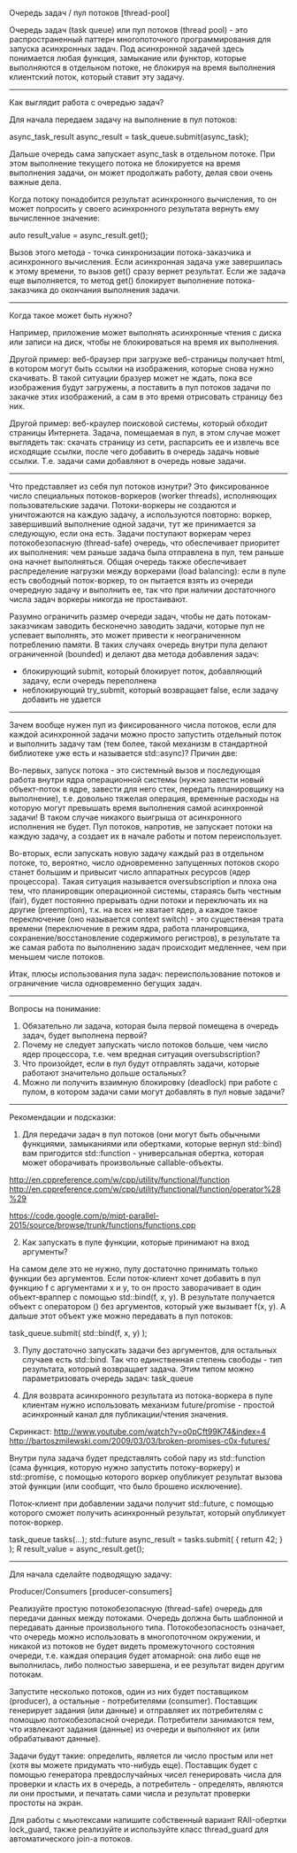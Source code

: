 ﻿Очередь задач / пул потоков
[thread-pool]


Очередь задач (task queue) или пул потоков (thread pool) - это распространенный паттерн многопоточного программирования для запуска асинхронных задач. Под асинхронной задачей здесь понимается любая функция, замыкание или функтор, которые выполняются в отдельном потоке, не блокируя на время выполнения клиентский поток, который ставит эту задачу. 


---

Как выглядит работа с очередью задач?


Для начала передаем задачу на выполнение в пул потоков:


async_task_result async_result = task_queue.submit(async_task);


Дальше очередь сама запускает async_task в отдельном потоке. При этом выполнение текущего потока не блокируется на время выполнения задачи, он может продолжать работу, делая свои очень важные дела.


Когда потоку понадобится результат асинхронного вычисления, то он может попросить у своего асинхронного результата вернуть ему вычисленное значение:


auto result_value = async_result.get();


Вызов этого метода - точка синхронизации потока-заказчика и асинхронного вычисления. Если асинхронная задача уже завершилась к этому времени, то вызов get() сразу вернет результат. Если же задача еще выполняется, то метод get() блокирует выполнение потока-заказчика до окончания выполнения задачи.


---

Когда такое может быть нужно? 


Например, приложение может выполнять асинхронные чтения с диска или записи на диск, чтобы не блокироваться на время их выполнения.


Другой пример: веб-браузер при загрузке веб-страницы получает html, в котором могут быть ссылки на изображения, которые снова нужно скачивать. В такой ситуации бразуер может не ждать, пока все изображения будут загружены, а поставить в пул потоков задачи по закачке этих изображений, а сам в это время отрисовать страницу без них.


Другой пример: веб-краулер поисковой системы, который обходит страницы Интернета. Задача, помещаемая в пул, в этом случае может выглядеть так: скачать страницу из сети, распарсить ее и извлечь все исходящие ссылки, после чего добавить в очередь задачь новые ссылки. Т.е. задачи сами добавляют в очередь новые задачи.


---


Что представляет из себя пул потоков изнутри? Это фиксированное число специальных потоков-воркеров (worker threads), исполняющих пользовательские задачи. Потоки-воркеры не создаются и уничтожаются на каждую задачу, а используются повторно: воркер, завершивший выполнение одной задачи, тут же принимается за следующую, если она есть. Задачи поступают воркерам через потокобезопасную (thread-safe) очередь, что обеспечивает приоритет их выполнения: чем раньше задача была отправлена в пул, тем раньше она начнет выполняться. Общая очередь также обеспечивает распределение нагрузки между воркерами (load balancing): если в пуле есть свободный поток-воркер, то он пытается взять из очереди очередную задачу и выполнить ее, так что при наличии достаточного числа задач воркеры никогда не простаивают.


Разумно ограничить размер очереди задач, чтобы не дать потокам-заказчикам заводить бесконечно заводить задачи, которые пул не успевает выполнять, это может привести к неограниченном потреблению памяти. В таких случаях очередь внутри пула делают ограниченной (bounded) и делают два метода добавления задач:


* блокирующий submit, который блокирует поток, добавляющий задачу, если очередь переполнена
* неблокирующий try_submit, который возвращает false, если задачу добавить не удается


---


Зачем вообще нужен пул из фиксированного числа потоков, если для каждой асинхронной задачи можно просто запустить отдельный поток и выполнить задачу там (тем более, такой механизм в стандартной библиотеке уже есть и называется std::async)? Причин две: 


Во-первых, запуск потока - это системный вызов и последующая работа внутри ядра операционной системы (нужно завести новый объект-поток  в ядре, завести для него стек, передать планировщику на выполнение), т.е. довольно тяжелая операция, временные расходы на которую могут превышать время выполнения самой асинхронной задачи! В таком случае никакого выигрыша от асинхронного исполнения не будет. Пул потоков, напротив, не запускает потоки на каждую задачу, а создает их в начале работы и потом переиспользует.


Во-вторых, если запускать новую задачу каждый раз в отдельном потоке, то, вероятно, число одновременно запущенных потоков скоро станет большим и привысит число аппаратных ресурсов (ядер процессора). Такая ситуация называется oversubscription и плоха она тем, что планировщик операционной системы, стараясь быть честным (fair), будет постоянно прерывать одни потоки и переключать их на другие (preemption), т.к. на всех не хватает ядер, а каждое такое переключение (оно называется context switch) - это существеная трата времени (переключение в режим ядра, работа планировщика, сохранение/восстановление содержимого регистров), в результате та же самая работа по выполнению задач происходит медленнее, чем при меньшем числе потоков.


Итак, плюсы использования пула задач: переиспользование потоков и ограничение числа одновременно бегущих задач.


---


Вопросы на понимание:


1. Обязательно ли задача, которая была первой помещена в очередь задач, будет выполнена первой? 
2. Почему не следует запускать число потоков больше, чем число ядер процессора, т.е. чем вредная ситуация oversubscription?
3. Что произойдет, если в пул будут отправлять задачи, которые работают значительно дольше остальных?
4. Можно ли получить взаимную блокировку (deadlock) при работе с пулом, в котором задачи сами могут добавлять в пул новые задачи?


---


Рекомендации и подсказки:


1) Для передачи задач в пул потоков (они могут быть обычными функциями, замыканиями или обертками, которые вернул std::bind) вам пригодится std::function - универсальная обертка, которая может оборачивать произвольные callable-объекты.


http://en.cppreference.com/w/cpp/utility/functional/function
http://en.cppreference.com/w/cpp/utility/functional/function/operator%28%29


https://code.google.com/p/mipt-parallel-2015/source/browse/trunk/functions/functions.cpp


2) Как запускать в пуле функции, которые принимают на вход аргументы? 


На самом деле это не нужно, пулу достаточно принимать только функции без аргументов. Если поток-клиент хочет добавить в пул функцию f с аргументами x и y, то он просто заворачивает в один объект-враппер с помощью std::bind(f, x, y). В результате получается объект с оператором () без аргументов, который уже вызывает f(x, y). А дальше этот объект уже можно передавать в пул потоков:


task_queue.submit( std::bind(f, x, y) );


3) Пулу достаточно запускать задачи без аргументов, для остальных случаев есть std::bind. Так что единственная степень свободы - тип результата, который возвращает задача. Этим типом можно параметризовать очередь задач: task_queue<ResultType>


4) Для возврата асинхронного результата из потока-воркера в пуле клиентам нужно использовать механизм future/promise - простой асинхронный канал для публикации/чтения значения.


Скринкаст: http://www.youtube.com/watch?v=o0pCft99K74&index=4
http://bartoszmilewski.com/2009/03/03/broken-promises-c0x-futures/


Внутри пула задача будет представлять собой пару из std::function (сама функция, которую нужно запустить потоку-воркеру) и std::promise, с помощью которого воркер опубликует результат вызова этой функции (или сообщит, что было брошено исключение).


Поток-клиент при добавлении задачи получит std::future, с помощью которого сможет получить асинхронный результат, который опубликует поток-воркер.


task_queue<R> tasks(...);
std::future<R> async_result = tasks.submit( [](){ return 42; } );
R result_value = async_result.get();


---


Для начала сделайте подводящую задачу:


Producer/Consumers
[producer-consumers]


Реализуйте простую потокобезопасную (thread-safe) очередь для передачи данных между потоками. Очередь должна быть шаблонной и передавать данные произвольного типа. Потокобезопасность означает, что очередь можно использовать в многопоточном окружении, и никакой из потоков не будет видеть промежуточного состояния очереди, т.е. каждая операция будет атомарной: она либо еще не выполнилась, либо полностью завершена, и ее результат виден другим потокам.


Запустите несколько потоков, один из них будет поставщиком (producer), а остальные - потребителями (consumer). Поставщик генерирует задания (или данные) и отправляет их потребителям с помощью потокобезопасной очереди. Потребители занимаются тем, что извлекают задания (данные) из очереди и выполняют их (или обрабатывают данные).


Задачи будут такие: определить, является ли число простым или нет (хотя вы можете придумать что-нибудь еще). Поставщик будет с помощью генератора превдослучайных чисел генерировать числа для проверки и класть их в очередь, а потребитель - определять, являются ли они простыми, и печатать сами числа и результат проверки простоты на экран.


Для работы с мьютексами напишите собственный вариант RAII-обертки lock_guard, также реализуйте и используйте класс thread_guard для автоматического join-а потоков.